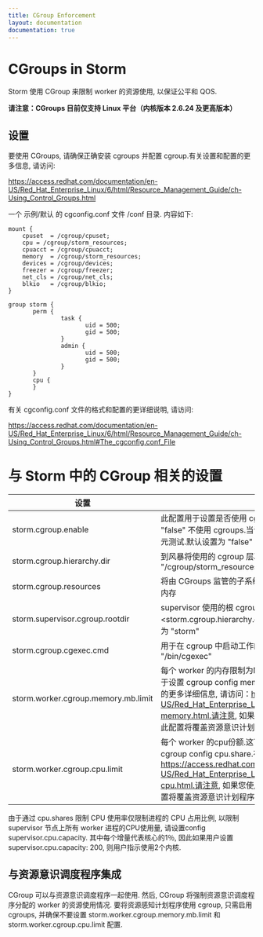 ```yaml
---
title: CGroup Enforcement
layout: documentation
documentation: true
---
```


# CGroups in Storm

Storm 使用 CGroup 来限制 worker 的资源使用, 以保证公平和 QOS.

**请注意：CGroups 目前仅支持 Linux 平台（内核版本 2.6.24 及更高版本）**

## 设置

要使用 CGroups, 请确保正确安装 cgroups 并配置 cgroup.有关设置和配置的更多信息, 请访问:

https://access.redhat.com/documentation/en-US/Red_Hat_Enterprise_Linux/6/html/Resource_Management_Guide/ch-Using_Control_Groups.html

一个 示例/默认 的 cgconfig.conf 文件 <stormroot>/conf 目录.
内容如下:

```
mount {
	cpuset	= /cgroup/cpuset;
	cpu	= /cgroup/storm_resources;
	cpuacct	= /cgroup/cpuacct;
	memory	= /cgroup/storm_resources;
	devices	= /cgroup/devices;
	freezer	= /cgroup/freezer;
	net_cls	= /cgroup/net_cls;
	blkio	= /cgroup/blkio;
}

group storm {
       perm {
               task {
                      uid = 500;
                      gid = 500;
               }
               admin {
                      uid = 500;
                      gid = 500;
               }
       }
       cpu {
       }
}
```

有关 cgconfig.conf 文件的格式和配置的更详细说明, 请访问:

https://access.redhat.com/documentation/en-US/Red_Hat_Enterprise_Linux/6/html/Resource_Management_Guide/ch-Using_Control_Groups.html#The_cgconfig.conf_File

# 与 Storm 中的 CGroup 相关的设置

| 设置 | 功能 |
| --- | --- |
| storm.cgroup.enable                | 此配置用于设置是否使用 cgroup.设置 "true" 以启用 cgroups 的使用.设置 "false" 不使用 cgroups.当该配置设置为 false 时, 将跳过与 cgroup 相关的单元测试.默认设置为 "false" |
| storm.cgroup.hierarchy.dir   | 到风暴将使用的 cgroup 层次结构的路径.默认设置为  "/cgroup/storm_resources" |
| storm.cgroup.resources       | 将由 CGroups 监管的子系统列表.默认设置为 cpu 和内存.目前只支持 cpu 和内存 |
| storm.supervisor.cgroup.rootdir     | supervisor 使用的根 cgroup.cgroup 的路径将是 \<storm.cgroup.hierarchy.dir>/\<storm.supervisor.cgroup.rootdir>.默认设置为 "storm" |
| storm.cgroup.cgexec.cmd            | 用于在 cgroup 中启动工作的 cgexec 命令的绝对路径.默认设置为 "/bin/cgexec" |
| storm.worker.cgroup.memory.mb.limit | 每个 worker 的内存限制为MB.这可以基于每个 supervisor 节点设置.该配置用于设置 cgroup config memory.limit_in_bytes.有关 memory.limit_in_bytes 的更多详细信息, 请访问：https://access.redhat.com/documentation/en-US/Red_Hat_Enterprise_Linux/6/html/Resource_Management_Guide/sec-memory.html.请注意, 如果您使用资源感知计划程序, 请不要设置此配置, 因为此配置将覆盖资源意识计划程序计算的值 |
| storm.worker.cgroup.cpu.limit       | 每个 worker 的cpu份额.这可以基于每个 supervisor 节点设置.此配置用于设置 cgroup config cpu.share.有关 cpu.share 的更多详细信息, 请访问：https://access.redhat.com/documentation/en-US/Red_Hat_Enterprise_Linux/6/html/Resource_Management_Guide/sec-cpu.html.请注意, 如果您使用资源感知调度程序, 请不要设置此配置, 因为此配置将覆盖资源意识计划程序计算的值 |

由于通过 cpu.shares 限制 CPU 使用率仅限制进程的 CPU 占用比例, 以限制 supervisor 节点上所有 worker 进程的CPU使用量, 请设置config supervisor.cpu.capacity.
其中每个增量代表核心的1％, 因此如果用户设置 supervisor.cpu.capacity: 200, 则用户指示使用2个内核.

## 与资源意识调度程序集成

CGroup 可以与资源意识调度程序一起使用.
然后, CGroup 将强制资源意识调度程序分配的 worker 的资源使用情况.
要将资源感知计划程序使用 cgroup, 只需启用 cgroups, 并确保不要设置 storm.worker.cgroup.memory.mb.limit 和 storm.worker.cgroup.cpu.limit 配置.
